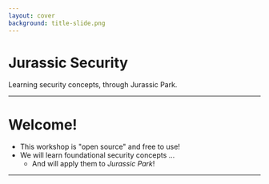 ```yaml
---
layout: cover
background: title-slide.png
---
```


# Jurassic Security

Learning security concepts, through Jurassic Park.

---

# Welcome!

- This workshop is "open source" and free to use!
- We will learn foundational security concepts ...
  - And will apply them to *Jurassic Park*!

---

